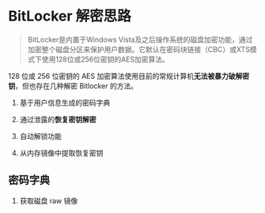 # BitLocker 解密思路

> BitLocker是内置于Windows Vista及之后操作系统的磁盘加密功能，通过加密整个磁盘分区来保护用户数据。它默认在密码块链接（CBC）或XTS模式下使用128位或256位密钥的AES加密算法。



128 位或 256 位密钥的 AES 加密算法使用目前的常规计算机**无法被暴力破解密钥**，但也存在几种解密 Bitlocker 的方法。

1. 基于用户信息生成的密码字典
2. 通过泄露的**恢复密钥解密**
3. 自动解锁功能

4. 从内存镜像中提取恢复密钥





## 密码字典

1. 获取磁盘 raw 镜像